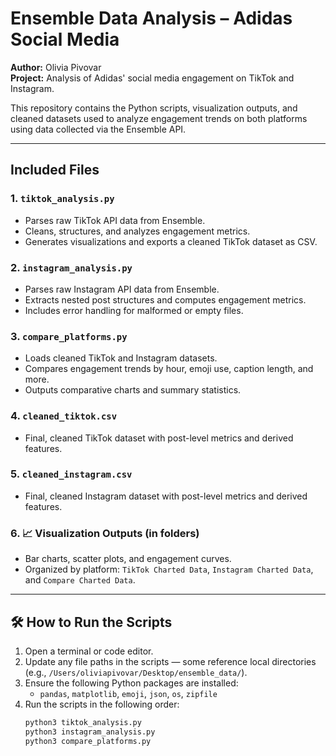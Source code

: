 # Ensemble Data Analysis – Adidas Social Media

**Author:** Olivia Pivovar  
**Project:** Analysis of Adidas' social media engagement on TikTok and Instagram.

This repository contains the Python scripts, visualization outputs, and cleaned datasets used to analyze engagement trends on both platforms using data collected via the Ensemble API.

---

## Included Files

### 1. `tiktok_analysis.py`
- Parses raw TikTok API data from Ensemble.
- Cleans, structures, and analyzes engagement metrics.
- Generates visualizations and exports a cleaned TikTok dataset as CSV.

### 2. `instagram_analysis.py`
- Parses raw Instagram API data from Ensemble.
- Extracts nested post structures and computes engagement metrics.
- Includes error handling for malformed or empty files.

### 3. `compare_platforms.py`
- Loads cleaned TikTok and Instagram datasets.
- Compares engagement trends by hour, emoji use, caption length, and more.
- Outputs comparative charts and summary statistics.

### 4. `cleaned_tiktok.csv`
- Final, cleaned TikTok dataset with post-level metrics and derived features.

### 5. `cleaned_instagram.csv`
- Final, cleaned Instagram dataset with post-level metrics and derived features.

### 6. 📈 Visualization Outputs (in folders)
- Bar charts, scatter plots, and engagement curves.
- Organized by platform: `TikTok Charted Data`, `Instagram Charted Data`, and `Compare Charted Data`.

---

## 🛠 How to Run the Scripts

1. Open a terminal or code editor.
2. Update any file paths in the scripts — some reference local directories (e.g., `/Users/oliviapivovar/Desktop/ensemble_data/`).
3. Ensure the following Python packages are installed:
   - `pandas`, `matplotlib`, `emoji`, `json`, `os`, `zipfile`
4. Run the scripts in the following order:
   ```bash
   python3 tiktok_analysis.py
   python3 instagram_analysis.py
   python3 compare_platforms.py

